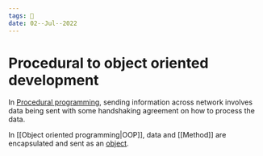 ```yaml
---
tags: 🌱
date: 02--Jul--2022
---
```


# Procedural to object oriented development

In [Procedural programming](Procedural%20programming.md), sending information across network involves data being sent with some handshaking agreement on how to process the data.

In [[Object oriented programming|OOP]], data and [[Method]] are encapsulated and sent as an [object](Object.md).